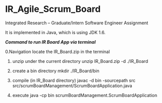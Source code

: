 # IR_Agile_Scrum_Board
Integrated Research – Graduate/Intern Software Engineer Assignment

It is implemented in Java, which is using JDK 1.6.


***Command to run IR Board App via terminal***

0.Navigation
locate the IR_Board.zip in the terminal

1. unzip under the current directory
unzip IR_Board.zip -d ./IR_Board

2. create a bin directory
mkdir ./IR_Board/bin 

3. compile (in IR_Board directory)
javac -d bin -sourcepath src src/scrumBoardManagement/ScrumBoardApplication.java

4. execute
java -cp bin scrumBoardManagement.ScrumBoardApplication

